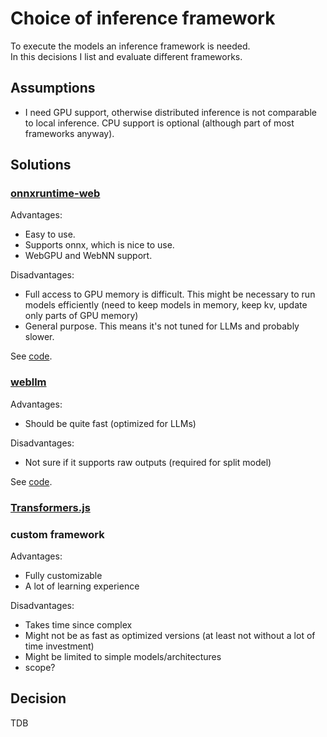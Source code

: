 # Choice of inference framework

To execute the models an inference framework is needed.  
In this decisions I list and evaluate different frameworks.

## Assumptions

-   I need GPU support, otherwise distributed inference is not comparable to local inference. CPU support is optional (although part of most frameworks anyway).

## Solutions

### [onnxruntime-web](https://onnxruntime.ai/docs/tutorials/web/)

Advantages:

-   Easy to use.
-   Supports onnx, which is nice to use.
-   WebGPU and WebNN support.

Disadvantages:

-   Full access to GPU memory is difficult. This might be necessary to run models efficiently (need to keep models in memory, keep kv, update only parts of GPU memory)
-   General purpose. This means it's not tuned for LLMs and probably slower.

See [code](../../foundation/onnxruntime_web_browser_execution/).

### [webllm](https://github.com/mlc-ai/web-llm)

Advantages:

-   Should be quite fast (optimized for LLMs)

Disadvantages:

-   Not sure if it supports raw outputs (required for split model)

See [code](../../foundation/webllm_browser_execution/).

### [Transformers.js](https://huggingface.co/docs/transformers.js/en/index)

### custom framework

Advantages:

-   Fully customizable
-   A lot of learning experience

Disadvantages:

-   Takes time since complex
-   Might not be as fast as optimized versions (at least not without a lot of time investment)
-   Might be limited to simple models/architectures
-   scope?

## Decision

TDB
